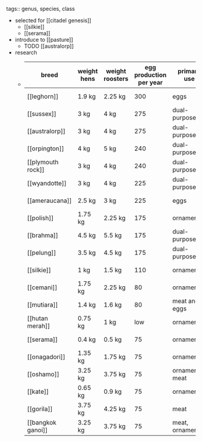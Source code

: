 tags:: genus, species, class

- selected for [[citadel genesis]]
	- [[silkie]]
	- [[serama]]
- introduce to [[pasture]]
	- TODO [[australorp]]
- research
	- | breed          | weight hens | weight roosters | egg production per year | primary use      | temperament         | noise level     | time to full weight |
	  |----------------|----------------|-------------------|---------------------------|------------------|---------------------|-----------------|---------------------|
	  | [[leghorn]]        | 1.9 kg         | 2.25 kg           | 300                       | eggs              | active, flighty     | high            | 5-6 months          |
	  | [[sussex]]         | 3 kg           | 4 kg              | 275                       | dual-purpose      | curious, friendly   | moderate        | 6-7 months          |
	  | [[australorp]]     | 3 kg           | 4 kg              | 275                       | dual-purpose      | calm, friendly      | low             | 6-7 months          |
	  | [[orpington]]      | 4 kg           | 5 kg              | 240                       | dual-purpose      | friendly, calm      | low             | 6-7 months          |
	  | [[plymouth rock]]  | 3 kg           | 4 kg              | 240                       | dual-purpose      | friendly, easygoing | moderate        | 6-7 months          |
	  | [[wyandotte]]      | 3 kg           | 4 kg              | 225                       | dual-purpose      | docile, friendly    | low             | 6-7 months          |
	  | [[ameraucana]]     | 2.5 kg         | 3 kg              | 225                       | eggs              | hardy, friendly     | moderate        | 5-6 months          |
	  | [[polish]]         | 1.75 kg        | 2.25 kg           | 175                       | ornamental        | friendly, curious   | low             | 6-7 months          |
	  | [[brahma]]         | 4.5 kg         | 5.5 kg            | 175                       | dual-purpose      | gentle giants       | low             | 8-9 months          |
	  | [[pelung]]         | 3.5 kg         | 4.5 kg            | 175                       | dual-purpose      | friendly            | high            | 7-8 months          |
	  | [[silkie]]         | 1 kg           | 1.5 kg            | 110                       | ornamental        | extremely friendly  | low             | 6-7 months          |
	  | [[cemani]]         | 1.75 kg        | 2.25 kg           | 80                        | ornamental        | hardy               | moderate        | 5-6 months          |
	  | [[mutiara]]        | 1.4 kg         | 1.6 kg            | 80                        | meat and eggs     | active, alert       | high            | 6-7 months          |
	  | [[hutan merah]]    | 0.75 kg        | 1 kg              | low           | ornamental        | wild, flighty       | high            | 5-6 months          |
	  | [[serama]]         | 0.4 kg         | 0.5 kg            | 75                        | ornamental        | friendly, active    | low             | 4-5 months          |
	  | [[onagadori]]      | 1.35 kg        | 1.75 kg           | 75                        | ornamental        | calm, tame          | low             | 7-8 months          |
	  | [[oshamo]]         | 3.25 kg        | 3.75 kg           | 75                        | ornamental, meat  | aggressive, strong  | high            | 7-8 months          |
	  | [[kate]]           | 0.65 kg        | 0.9 kg            | 75                        | ornamental        | friendly, active    | low             | 5-6 months          |
	  | [[gorila]]         | 3.75 kg        | 4.25 kg           | 75                        | meat              | aggressive, strong  | high            | 7-8 months          |
	  | [[bangkok ganoi]]  | 3.25 kg        | 3.75 kg           | 75                        | meat, ornamental  | aggressive, strong  | high            | 7-8 months          |